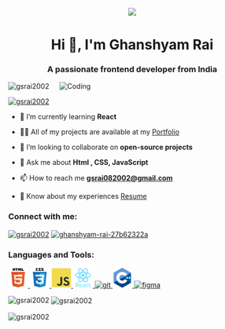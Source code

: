 <p align="center"><img src="https://media.giphy.com/media/f3iwJFOVOwuy7K6FFw/giphy.gif"/></p>
<h1 align="center">Hi 👋, I'm Ghanshyam Rai</h1>
<h3 align="center">A passionate frontend developer from India</h3>
<img align="right" alt="Coding" width="400" src="https://cdn.dribbble.com/users/1162077/screenshots/3848914/programmer.gif">

<p align="left"> <img src="https://komarev.com/ghpvc/?username=gsrai2002&label=Profile%20views&color=0e75b6&style=flat" alt="gsrai2002" /> </p>

<p align="left"> <a href="https://twitter.com/gsrai2002" target="blank"><img src="https://img.shields.io/twitter/follow/gsrai2002?logo=twitter&style=for-the-badge" alt="gsrai2002" /></a> </p>

- 🌱 I’m currently learning **React**

- 👨‍💻 All of my projects are available at my [Portfolio](https://gsrai2002.github.io/Portfolio/portfolio.html)

- 👯 I’m looking to collaborate on **open-source projects**

- 💬 Ask me about **Html , CSS, JavaScript**

- 📫 How to reach me **gsrai082002@gmail.com**

- 📄 Know about my experiences [Resume](https://drive.google.com/file/d/1Hksna2vJw60dBavGCQHFrEkgtlmB7bix/view?usp=share_link)

<h3 align="left">Connect with me:</h3>
<p align="left">
<a href="https://twitter.com/gsrai2002" target="blank"><img align="center" src="https://raw.githubusercontent.com/rahuldkjain/github-profile-readme-generator/master/src/images/icons/Social/twitter.svg" alt="gsrai2002" height="30" width="40" /></a>
<a href="https://linkedin.com/in/ghanshyam-rai-27b62322a" target="blank"><img align="center" src="https://raw.githubusercontent.com/rahuldkjain/github-profile-readme-generator/master/src/images/icons/Social/linked-in-alt.svg" alt="ghanshyam-rai-27b62322a" height="30" width="40" /></a>
</p>

<h3 align="left">Languages and Tools:</h3>
<p align="left"> 

<a href="https://www.w3.org/html/" target="_blank" rel="noreferrer"> <img src="https://raw.githubusercontent.com/devicons/devicon/master/icons/html5/html5-original-wordmark.svg" alt="html5" width="40" height="40"/> </a>
<a href="https://www.w3schools.com/css/" target="_blank" rel="noreferrer"> <img src="https://raw.githubusercontent.com/devicons/devicon/master/icons/css3/css3-original-wordmark.svg" alt="css3" width="40" height="40"/> </a>
<a href="https://developer.mozilla.org/en-US/docs/Web/JavaScript" target="_blank" rel="noreferrer"> <img src="https://raw.githubusercontent.com/devicons/devicon/master/icons/javascript/javascript-original.svg" alt="javascript" width="40" height="40"/> </a>
<a href="https://reactjs.org/" target="_blank" rel="noreferrer"> <img src="https://raw.githubusercontent.com/devicons/devicon/master/icons/react/react-original-wordmark.svg" alt="react" width="40" height="40"/> </a> 
<a href="https://git-scm.com/" target="_blank" rel="noreferrer"> <img src="https://www.vectorlogo.zone/logos/git-scm/git-scm-icon.svg" alt="git" width="40" height="40"/> </a> 
<a href="https://www.w3schools.com/cpp/" target="_blank" rel="noreferrer"> <img src="https://raw.githubusercontent.com/devicons/devicon/master/icons/cplusplus/cplusplus-original.svg" alt="cplusplus" width="40" height="40"/> </a> 
<a href="https://www.figma.com/" target="_blank" rel="noreferrer"> <img src="https://www.vectorlogo.zone/logos/figma/figma-icon.svg" alt="figma" width="40" height="40"/> </a> 
</p>

<p><img align="left" src="https://github-readme-stats.vercel.app/api/top-langs?username=gsrai2002&show_icons=true&locale=en&layout=compact" alt="gsrai2002" /></p>

<p>&nbsp;<img align="center" src="https://github-readme-stats.vercel.app/api?username=gsrai2002&show_icons=true&locale=en" alt="gsrai2002" /></p>

<p><img align="center" src="https://github-readme-streak-stats.herokuapp.com/?user=gsrai2002&" alt="gsrai2002" /></p>
